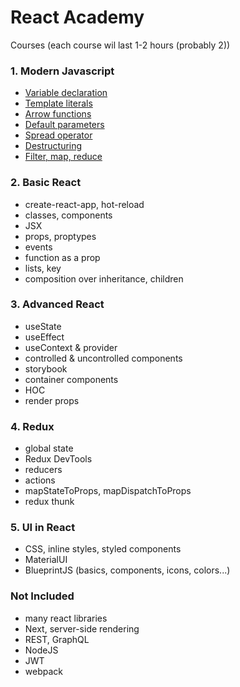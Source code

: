 # React Academy

Courses (each course wil last 1-2 hours (probably 2))

### 1. Modern Javascript
- [Variable declaration](letConst.md)
- [Template literals](templateLiterals.md)
- [Arrow functions](arrowFunctions.md)
- [Default parameters](defaultParameters.md)
- [Spread operator](spreadOperator.md)
- [Destructuring](destructuringAssignment.md)
- [Filter, map, reduce](filterMapReduce.md)

### 2. Basic React
- create-react-app, hot-reload
- classes, components
- JSX
- props, proptypes
- events
- function as a prop
- lists, key
- composition over inheritance, children

### 3. Advanced React
- useState
- useEffect
- useContext & provider
- controlled & uncontrolled components
- storybook
- container components
- HOC
- render props

### 4. Redux
- global state
- Redux DevTools
- reducers
- actions
- mapStateToProps, mapDispatchToProps
- redux thunk

### 5. UI in React
- CSS, inline styles, styled components
- MaterialUI
- BlueprintJS (basics, components, icons, colors...)

### Not Included
- many react libraries
- Next, server-side rendering
- REST, GraphQL
- NodeJS
- JWT
- webpack
